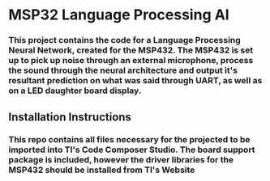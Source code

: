 # MSP32 Language Processing AI
### This project contains the code for a Language Processing Neural Network, created for the MSP432. The MSP432 is set up to pick up noise through an external microphone, process the sound through the neural architecture and output it's resultant prediction on what was said through UART, as well as on a LED daughter board display.

## Installation Instructions
### This repo contains all files necessary for the projected to be imported into TI's Code Composer Studio. The board support package is included, however the driver libraries for the MSP432 should be installed from TI's Website
 
 

